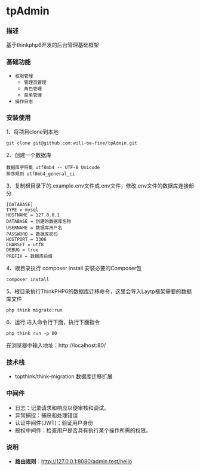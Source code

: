 # tpAdmin

### 描述
基于thinkphp6开发的后台管理基础框架

### 基础功能
- `权限管理` 
    * `管理员管理`
    * `角色管理`
    * `菜单管理`
- `操作日志`    


### 安装使用
1、将项目clone到本地
```
git clone git@github.com:will-be-fine/tpAdmin.git
```
2、创建一个数据库
```
数据库字符集 utf8mb4 -- UTF-8 Unicode
排序规则 utf8mb4_general_ci
```
3、复制根目录下的.example.env文件成.env文件，修改.env文件的数据库连接部分
```
[DATABASE]
TYPE = mysql
HOSTNAME = 127.0.0.1
DATABASE = 创建的数据库名称
USERNAME = 数据库用户名
PASSWORD = 数据库密码
HOSTPORT = 3306
CHARSET = utf8
DEBUG = true
PREFIX = 数据库前缀
```
4、根目录执行 composer install 安装必要的Composer包
```
composer install
```
5、根目录执行ThinkPHP6的数据库迁移命令，这里会导入Laytp框架需要的数据库文件
```
php think migrate:run
```
6、运行
进入命令行下面，执行下面指令
```
php think run -p 80
```
在浏览器中输入地址：http://localhost:80/


### 技术栈
* topthink/think-migration 数据库迁移扩展

###  中间件
* 日志：记录请求和响应以便审核和调试。
* 异常捕捉：捕获和处理错误
* 认证中间件(JWT)：验证用户身份
* 授权中间件：检查用户是否具有执行某个操作所需的权限。


### 说明

* **路由规则**：http://127.0.0.1:8080/admin.test/hello


